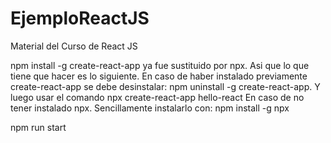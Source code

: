 # EjemploReactJS
Material del Curso de React JS

npm install -g create-react-app ya fue sustituido por npx. Asi que lo que tiene que hacer es lo siguiente. En caso de haber instalado previamente create-react-app se debe desinstalar:
npm uninstall -g create-react-app.
Y luego usar el comando 
npx create-react-app hello-react
En caso de no tener instalado npx. Sencillamente instalarlo con:
npm install -g npx

npm run start